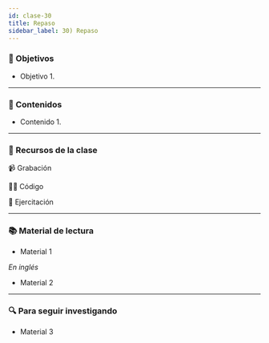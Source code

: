 ```yaml
---
id: clase-30
title: Repaso
sidebar_label: 30) Repaso
---
```


### 🏁 Objetivos

- Objetivo 1.

---

### 📝 Contenidos

- Contenido 1.

---

### 🚀 Recursos de la clase

📹 Grabación

👩‍💻 Código

💪 Ejercitación

---

### 📚 Material de lectura

- Material 1

_En inglés_

- Material 2

---

### 🔍 Para seguir investigando

- Material 3
